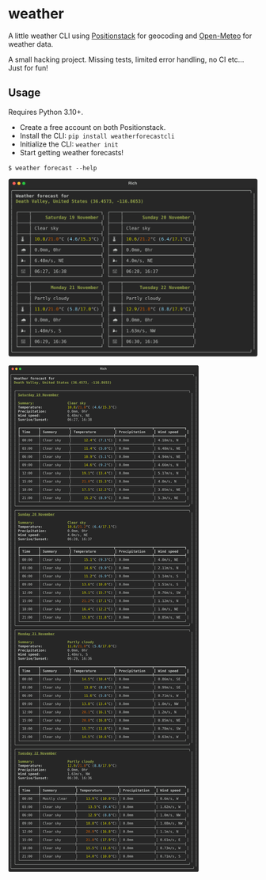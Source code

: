 # weather

A little weather CLI using [Positionstack](https://positionstack.com/) for geocoding 
and [Open-Meteo](https://open-meteo.com/) for weather data.

A small hacking project. Missing tests, limited error handling, no CI etc... 
Just for fun!

## Usage

Requires Python 3.10+.

* Create a free account on both Positionstack.
* Install the CLI: `pip install weatherforecastcli`
* Initialize the CLI: `weather init`
* Start getting weather forecasts!

```
$ weather forecast --help
```

![](/usage.svg)

![](/usage-detailed.svg)


